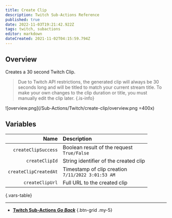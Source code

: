 ```yaml
---
title: Create Clip
description: Twitch Sub-Actions Reference
published: true
date: 2022-11-03T19:21:42.922Z
tags: twitch, subactions
editor: markdown
dateCreated: 2021-11-02T04:15:59.794Z
---
```


## Overview
Creates a 30 second Twitch Clip.

> Due to Twitch API restrictions, the generated clip will always be 30 seconds long and will be titled to match your current stream title. 
> To make your own changes to the clip duration or title, you must manually edit the clip later.
{.is-info}

![overview.png](/Sub-Actions/Twitch/create-clip/overview.png =400x)

## Variables
Name | Description
----:|:------------
`createClipSuccess` | Boolean result of the request <br> `True/False`
`createClipId` | String identifier of the created clip
`createClipCreatedAt` | Timestamp of clip creation <br> `7/11/2022 3:01:53 AM`
`createClipUrl` | Full URL to the created clip
{.vars-table}

---

- [<i class="mdi mdi-chevron-left"></i>**Twitch Sub-Actions *Go Back***](/Sub-Actions/Twitch)
{.btn-grid .my-5}